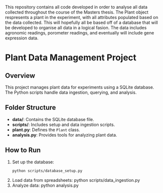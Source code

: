 This repository contains all code developed in order to analyse all data collected throughout the course of the Masters thesis.
The Plant object respresents a plant in the experiment, with all attributes populated based on the data collected. This will hopefully all be based off of a database that will be developed to organise all data in a logical fasion.
The data includes agronomic readings, porometer readings, and eventually will include gene expression data.

# Plant Data Management Project

## Overview
This project manages plant data for experiments using a SQLite database. The Python scripts handle data ingestion, querying, and analysis.

## Folder Structure
- **data/**: Contains the SQLite database file.
- **scripts/**: Includes setup and data ingestion scripts.
- **plant.py**: Defines the `Plant` class.
- **analysis.py**: Provides tools for analyzing plant data.

## How to Run
1. Set up the database:
   ```bash
   python scripts/database_setup.py
2. Load data from spreadsheets:
    python scripts/data_ingestion.py
3. Analyze data:
    python analysis.py